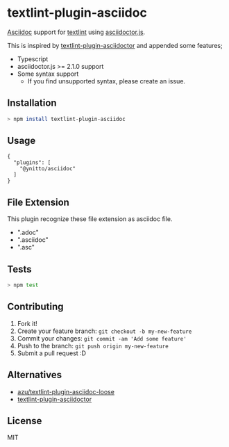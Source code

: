 # textlint-plugin-asciidoc

[Asciidoc](https://asciidoc.org/ "Asciidoc") support for [textlint](https://github.com/textlint/textlint "textlint")
using [asciidoctor.js](https://github.com/asciidoctor/asciidoctor.js).

This is inspired by [textlint-plugin-asciidoctor](https://github.com/seikichi/textlint-plugin-asciidoctor, "textlint-plugin-asciidoctor") and appended some features;

- Typescript
- asciidoctor.js >= 2.1.0 support
- Some syntax support
  - If you find unsupported syntax, please create an issue.

## Installation

```sh
> npm install textlint-plugin-asciidoc
```

## Usage

```
{
  "plugins": [
    "@ynitto/asciidoc"
  ]
}
```

## File Extension

This plugin recognize these file extension as asciidoc file.

- ".adoc"
- ".asciidoc"
- ".asc"

## Tests

```sh
> npm test
```

## Contributing

1. Fork it!
2. Create your feature branch: `git checkout -b my-new-feature`
3. Commit your changes: `git commit -am 'Add some feature'`
4. Push to the branch: `git push origin my-new-feature`
5. Submit a pull request :D

## Alternatives

- [azu/textlint-plugin-asciidoc-loose](https://github.com/azu/textlint-plugin-asciidoc-loose)
- [textlint-plugin-asciidoctor](https://github.com/seikichi/textlint-plugin-asciidoctor)

## License

MIT
